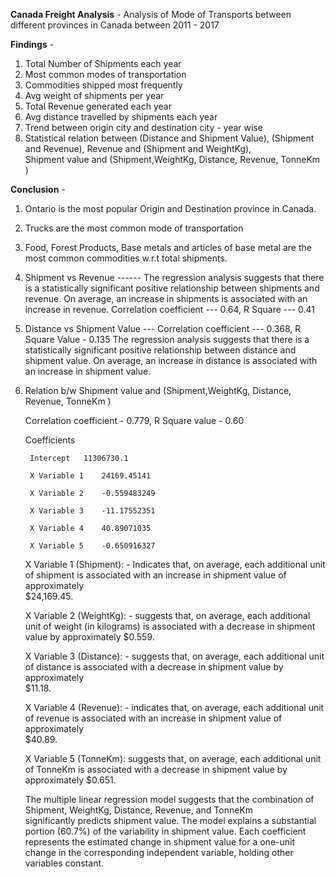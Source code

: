 **Canada Freight Analysis** - Analysis of Mode of Transports between different provinces 
                          in Canada between 2011 - 2017

**Findings** - 
1. Total Number of Shipments each year 
2. Most common modes of transportation
3. Commodities shipped most frequently
4. Avg weight of shipments per year
5. Total Revenue generated each year
6. Avg distance travelled by shipments each year
7. Trend between origin city and destination city - year wise
8. Statistical relation between (Distance and Shipment Value), (Shipment and Revenue), Revenue and (Shipment and WeightKg),  
   Shipment value and (Shipment,WeightKg, Distance, Revenue, TonneKm )

**Conclusion** - 
1. Ontario is the most popular Origin and Destination province in Canada. 
2. Trucks are the most common mode of transportation 
3. Food, Forest Products, Base metals and articles of base metal are the most common commodities w.r.t total shipments. 

4. Shipment vs Revenue ------
   The regression analysis suggests that there is a statistically significant positive relationship between shipments and revenue. 
   On average, an increase in   shipments is associated with an increase in revenue. 
   Correlation coefficient --- 0.64, R Square --- 0.41

5. Distance vs Shipment Value --- 
   Correlation coefficient --- 0.368, R Square Value - 0.135
   The regression analysis suggests that there is a statistically significant positive relationship between distance and shipment value. 
   On average, an increase in distance is associated with an increase in shipment value. 

6. Relation b/w Shipment value and (Shipment,WeightKg, Distance, Revenue, TonneKm )

   Correlation coefficient - 0.779, R Square value - 0.60

   Coefficients

        Intercept	11306730.1

        X Variable 1	24169.45141

        X Variable 2	-0.559483249

        X Variable 3	-11.17552351

        X Variable 4	40.89071035

        X Variable 5	-0.650916327

   X Variable 1 (Shipment): - Indicates that, on average, each additional unit of shipment is associated with an increase in shipment value of approximately   
                              $24,169.45.

   X Variable 2 (WeightKg): - suggests that, on average, each additional unit of weight (in kilograms) is associated with a decrease in shipment value by 
                              approximately $0.559.

   X Variable 3 (Distance): - suggests that, on average, each additional unit of distance is associated with a decrease in shipment value by approximately  
                              $11.18.

   X Variable 4 (Revenue):  - indicates that, on average, each additional unit of revenue is associated with an increase in shipment value of approximately  
                              $40.89.

   X Variable 5 (TonneKm):    suggests that, on average, each additional unit of TonneKm is associated with a decrease in shipment value by approximately 
                              $0.651.

   The multiple linear regression model suggests that the combination of Shipment, WeightKg, Distance, Revenue, and TonneKm  
   significantly predicts shipment value. The model explains a substantial portion (60.7%) of the variability in shipment value. 
   Each coefficient represents the estimated change in shipment value for a one-unit change in the corresponding independent variable, holding other 
   variables constant.
